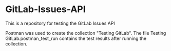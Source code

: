 # GitLab-Issues-API
This is a repository for testing the GitLab Issues API

Postman was used to create the collection "Testing GitLab".
The file Testing GitLab.postman_test_run contains the test results after running the collection.
